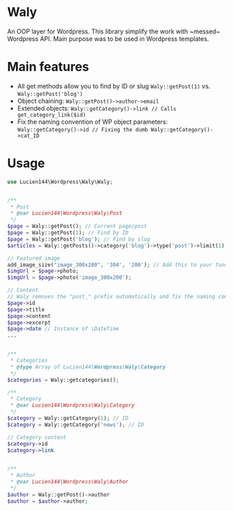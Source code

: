 # Waly
An OOP layer for Wordpress. This library simplify the work with ~messed~ Wordpress API. 
Main purpose was to be used in Wordpress templates.

# Main features
- All get methods allow you to find by ID or slug `Waly::getPost(1)` vs. `Waly::getPost('blog')`
- Object chaining: `Waly::getPost()->author->email`
- Extended objects: `Waly::getCategory()->link // Calls get_category_link($id)`
- Fix the naming convention of WP object parameters: `Waly::getCategory()->id // Fixing the dumb Waly::getCategory()->cat_ID`

# Usage
```php
use Lucien144\Wordpress\Waly\Waly;


/**
 * Post
 * @var Lucien144\Wordpress\Waly\Post
 */
$page = Waly::getPost(); // Current page/post
$page = Waly::getPost(1); // Find by ID
$page = Waly::getPost('blog'); // Find by slug
$articles = Waly::getPosts()->category('blog')->type('post')->limit(1);

// Featured image
add_image_size("image_300x200", '304', '200'); // Add this to your functions.php
$imgUrl = $page->photo;
$imgUrl = $page->photo('image_300x200');

// Content
// Waly removes the "post_" prefix automatically and fix the naming conventions like ID -> id
$page->id
$page->title
$page->content
$page->excerpt
$page->date // Instance of \DateTime
...


/**
 * Categories
 * @type Array of Lucien144\Wordpress\Waly\Category
 */
$categories = Waly::getcategories();

/**
 * Category
 * @var Lucien144\Wordpress\Waly\Category
 */
$category = Waly::getCategory(1); // ID
$category = Waly::getCategory('news'); // ID

// Category content
$category->id
$category->link


/**
 * Author
 * @var Lucien144\Wordpress\Waly\Author
 */
$author = Waly::getPost()->author
$author = $author->author;
